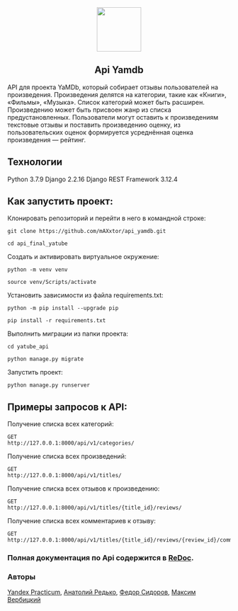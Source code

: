 <div id="header" align="center">
  <img src="https://media.giphy.com/media/l41lRVmlnknDV3n9u/giphy.gif" width="100"/>
</div>

## <div align="center"> Api Yamdb </div>
API для проекта YaMDb, который собирает отзывы пользователей на произведения. Произведения делятся на категории, такие как «Книги», «Фильмы», «Музыка». Список категорий может быть расширен. Произведению может быть присвоен жанр из списка предустановленных. Пользователи могут оставить к произведениям текстовые отзывы и поставить произведению оценку, из пользовательских оценок формируется усреднённая оценка произведения — рейтинг.

## Технологии
Python 3.7.9
Django 2.2.16
Django REST Framework 3.12.4

## Как запустить проект:
Клонировать репозиторий и перейти в него в командной строке:

```
git clone https://github.com/mAXxtor/api_yamdb.git
```

```
cd api_final_yatube
```

Cоздать и активировать виртуальное окружение:

```
python -m venv venv
```

```
source venv/Scripts/activate
```

Установить зависимости из файла requirements.txt:

```
python -m pip install --upgrade pip
```

```
pip install -r requirements.txt
```

Выполнить миграции из папки проекта:

```
cd yatube_api
```

```
python manage.py migrate
```

Запустить проект:

```
python manage.py runserver
```

## Примеры запросов к API:

Получение списка всех категорий:
```
GET
http://127.0.0.1:8000/api/v1/categories/
```

Получение списка всех произведений:
```
GET
http://127.0.0.1:8000/api/v1/titles/
```

Получение списка всех отзывов к произведению:
```
GET
http://127.0.0.1:8000/api/v1/titles/{title_id}/reviews/
```

Получение списка всех комментариев к отзыву:
```
GET
http://127.0.0.1:8000/api/v1/titles/{title_id}/reviews/{review_id}/comments/
```

### Полная документация по Api содержится в [ReDoc](http://127.0.0.1:8000/redoc/).

### Авторы
[Yandex Practicum], [Анатолий Редько], [Федор Сидоров], [Максим Вербицкий]

[//]: #

   [Yandex Practicum]: <https://practicum.yandex.ru/>
   [Анатолий Редько]: <>
   [Федор Сидоров]: <>
   [Максим Вербицкий]: <https://www.facebook.com/maks.verbitskii/>
